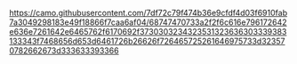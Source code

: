 
https://camo.githubusercontent.com/7df72c79f474b36e9cfdf4d03f6910fab7a3049298183e49f18866f7caa6af04/68747470733a2f2f6c616e796172642e636e7261642e6465762f6170692f3730303234323531323636303339383133343f7468656d653d6461726b26626f726465725261646975733d323570782662673d333633393366
